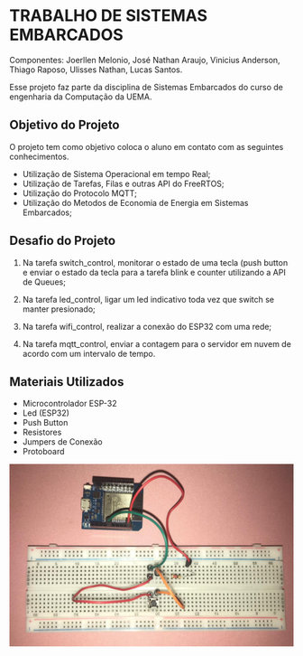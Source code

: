 # TRABALHO DE SISTEMAS EMBARCADOS 


Componentes: Joerllen Melonio, José Nathan Araujo, Vinicius Anderson, Thiago Raposo, Ulisses Nathan, Lucas Santos.


Esse projeto faz parte da disciplina de Sistemas Embarcados do curso de engenharia da Computação da UEMA.

## Objetivo do Projeto
O projeto tem como objetivo coloca o aluno em contato com as seguintes conhecimentos.

* Utilização de Sistema Operacional em tempo Real;
* Utilização de Tarefas, Filas e outras API do FreeRTOS;
* Utilização do Protocolo MQTT;
* Utilização do Metodos de Economia de Energia em Sistemas Embarcados;

 ## Desafio do Projeto

 1. Na tarefa switch_control, monitorar o estado de uma tecla (push button e enviar o estado da tecla para a tarefa blink e counter utilizando a API de Queues;

 2. Na tarefa led_control, ligar um led indicativo toda vez que switch se manter presionado;
  
 3. Na tarefa wifi_control, realizar a conexão do ESP32 com uma rede;

 4. Na tarefa mqtt_control, enviar a contagem para o servidor em nuvem de acordo com um intervalo de tempo.

## Materiais Utilizados

* Microcontrolador ESP-32 
* Led (ESP32)
* Push Button
* Resistores
* Jumpers de Conexão
* Protoboard


<picture>
  <img alt="conexão entre esp32 e push button." src="protoboard.jpeg"/>
</picture> 

